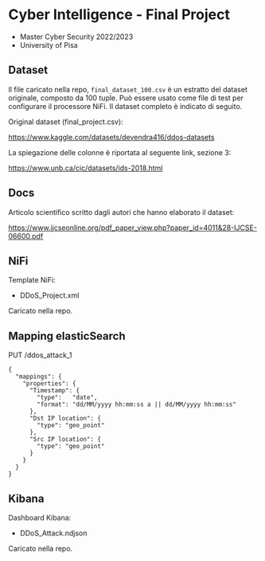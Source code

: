 # Cyber Intelligence - Final Project
- Master Cyber Security 2022/2023
- University of Pisa

## Dataset
Il file caricato nella repo, `final_dataset_100.csv` è un estratto del dataset originale, composto da 100 tuple. Può essere usato come file di test per configurare il processore NiFi. Il dataset completo è indicato di seguito.

Original dataset (final_project.csv):

https://www.kaggle.com/datasets/devendra416/ddos-datasets

La spiegazione delle colonne è riportata al seguente link, sezione 3:

https://www.unb.ca/cic/datasets/ids-2018.html

## Docs
Articolo scientifico scritto dagli autori che hanno elaborato il dataset:

https://www.ijcseonline.org/pdf_paper_view.php?paper_id=4011&28-IJCSE-06600.pdf

## NiFi
Template NiFi:
- DDoS_Project.xml

Caricato nella repo.

## Mapping elasticSearch
PUT /ddos_attack_1
```
{
  "mappings": {
    "properties": {
      "Timestamp": {
        "type":   "date",
        "format": "dd/MM/yyyy hh:mm:ss a || dd/MM/yyyy hh:mm:ss"
      },
      "Dst IP location": {
        "type": "geo_point"
      },
      "Src IP location": {
        "type": "geo_point"
      }
    }
  }
}
```

## Kibana
Dashboard Kibana:
- DDoS_Attack.ndjson

Caricato nella repo. 
